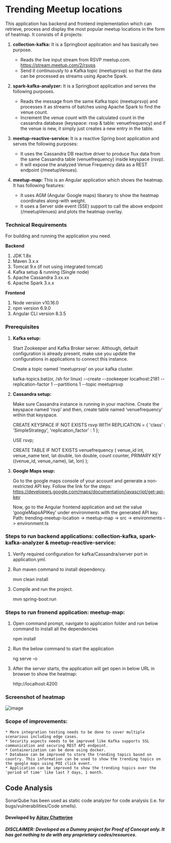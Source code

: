 # Trending Meetup locations
This application has backend and frontend implementation which can retrieve, process and display the most popular meetup locations in the form of heatmap. It consists of 4 projects:

1. **collection-kafka:** It is a Springboot application and has basically two purpose.
	* Reads the live input stream from RSVP meetup.com. 
	https://stream.meetup.com/2/rsvps
	* Send it continuously to a Kafka topic (meetuprsvp) so that the data can be processed as streams using Apache Spark.
	
2. **spark-kafka-analyzer:** It is a Springboot application and serves the following purposes.
	* Reads the message from the same Kafka topic (meetuprsvp) and processes it as streams of batches using Apache Spark to find the venue count.
	* Increment the venue count with the calculated count in the cassandra database (keyspace: rsvp & table: venuefrequency) and if the venue is new, it simply just creates a new entry in the table.
	
3. **meetup-reactive-service:** It is a reactive Spring boot application and serves the following purposes:
	* It uses the Cassandra DB reactive driver to produce flux data from the same Cassandra table (venuefrequency) inside keyspace (rsvp).
	* It will expose the analyzed Venue Frequency data as a REST endpoint (/meetupVenues).
	
4. **meetup-map:** This is an Angular application which shows the heatmap. It has following features:
	* It uses AGM (Angular Google maps) libarary to show the heatmap coordinates along-with weight.
	* It uses a Server side event (SSE) support to call the above endpoint (/meetupVenues) and plots the heatmap overlay.

### Technical Requirements
For building and running the application you need.

**Backend**
1. JDK 1.8x
2. Maven 3.x.x
3. Tomcat 9.x (if not using integrated tomcat)
4. Kafka setup & running (Single node)
5. Apache Cassandra 3.xx.xx
6. Apache Spark 3.x.x


**Frontend**
1. Node version v10.16.0
2. npm version 6.9.0
3. Angular CLI version 8.3.5

### Prerequisites

1. **Kafka setup:**

	Start Zookeeper and Kafka Broker server. Although, default configuration is already present, make use you update the configurations in applications to connect this instance.
	
	Create a topic named ‘meetuprsvp’ on your kafka cluster.

	kafka-topics.bat(or, /sh for linux) --create --zookeeper localhost:2181 --replication-factor 1 --partitions 1 --topic meetuprsvp
	
2. **Cassandra setup:**

	Make sure Cassandra instance is running in your machine. Create the keyspace named ‘rsvp’ and then, create table named ‘venuefrequency’ within that keyspace.
	
	CREATE KEYSPACE IF NOT EXISTS rsvp
		WITH REPLICATION = {
		'class' : 'SimpleStrategy',
		'replication_factor' : 1
	};
	
	USE rsvp;

	CREATE TABLE IF NOT EXISTS venuefrequency (
		venue_id int, 
		venue_name text, 
		lat double, 
		lon double, 
		count counter,
		PRIMARY KEY ((venue_id, venue_name), lat, lon)
	);
	
3. **Google Maps seup:**

	Go to the google maps console of your account and generate a non-restricted API key.
	Follow the link for the steps:
	https://developers.google.com/maps/documentation/javascript/get-api-key
	
	Now, go to the Angular frontend application and set the value ‘googleMapsAPIKey’ under environments with the generated API key.
	Path: trending-meetup-location -> meetup-map -> src -> environments -> environment.ts
	

### Steps to run backend applications: collection-kafka, spark-kafka-analyzer & meetup-reactive-service:
1.  Verify required configuration for kafka/Cassandra/server port in application.yml.

2.	Run maven command to install dependency.
	
	mvn clean install

3.	Compile and run the project.

	mvn spring-boot:run
	
	
### Steps to run fronend application: meetup-map:

1. Open command prompt, navigate to application folder and run below command to install all the dependencies

    npm install

2. Run the below command to start the application

    ng serve -o

3. After the server starts, the application will get open in below URL in browser to show the heatmap:

    http://localhost:4200
    

### Screenshot of heatmap

![image](https://user-images.githubusercontent.com/45230142/88069926-62a65680-cb72-11ea-9b42-3fd81cad3311.png)


### Scope of improvements:

	* More integration testing needs to be done to cover multiple scenarious including edge cases.
	* Security aspects needs to be improved like Kafka supports SSL communication and securing REST API endpoint.
	* Containerization can be done using docker.
	* Database can be improved to store the trending topics based on country. This information can be used to show the trending topics on the google maps using POI click event. 
	* Application can be improved to show the trending topics over the 'period of time' like last 7 days, 1 month. 
	
## Code Analysis
SonarQube has been used as static code analyzer for code analysis (i.e. for bugs/vulnerabilities/Code smells).

#### Developed by [Ajitav Chatterjee](https://github.com/ajitavchatterjee)

##### DISCLAIMER: Developed as a Dummy project for Proof of Concept only. It has got nothing to do with any proprietary codes/resources.
